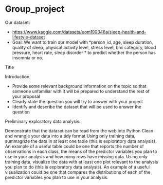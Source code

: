 # Group_project
Our dataset:
*   https://www.kaggle.com/datasets/uom190346a/sleep-health-and-lifestyle-dataset
* Goal: We want to train our model with *person_id, age, sleep duration, quality of sleep, physical activity level, stress level, bmi category, blood pressure, heart rate, sleep disorder * to predict whether the person has insomnia or no.

Title

Introduction:
* Provide some relevant background information on the topic so that someone unfamiliar with it will be prepared to understand the rest of your proposal
* Clearly state the question you will try to answer with your project
* Identify and describe the dataset that will be used to answer the question

Preliminary exploratory data analysis:

Demonstrate that the dataset can be read from the web into Python
Clean and wrangle your data into a tidy format
Using only training data, summagrize the data in at least one table (this is exploratory data analysis). An example of a useful table could be one that reports the number of observations in each class, the means of the predictor variables you plan to use in your analysis and how many rows have missing data.
Using only training data, visualize the data with at least one plot relevant to the analysis you plan to do (this is exploratory data analysis). An example of a useful visualization could be one that compares the distributions of each of the predictor variables you plan to use in your analysis.
